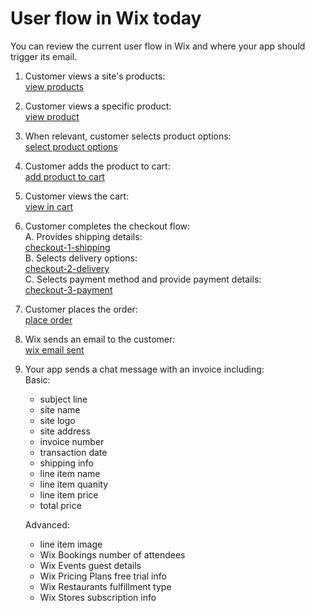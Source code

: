 # User flow in Wix today

You can review the current user flow in Wix and where your app should trigger its email.

1. Customer views a site's products:  
  [view products](./images/view-products.png?raw=true)  
1. Customer views a specific product:  
    [view product](./images/view-product.png?raw=true) 
3. When relevant, customer selects product options:  
  [select product options](./images/select-product-options.png?raw=true)  
1. Customer adds the product to cart:  
   [add product to cart](./images/add-product-to-cart.png?raw=true)  
1. Customer views the cart:  
   [view in cart](./images/view-in-cart.png?raw=true)  
1. Customer completes the checkout flow:  
   A. Provides shipping details:  
   [checkout-1-shipping](./images/checkout-1-shipping.png?raw=true)  
   B. Selects delivery options:  
   [checkout-2-delivery](./images/checkout-2-delivery.png?raw=true)  
   C. Selects payment method and provide payment details:  
   [checkout-3-payment](./images/checkout-3-payment.png?raw=true)  
1. Customer places the order:  
   [place order](./images/place-order.png?raw=true)  
1. Wix sends an email to the customer:  
   [wix email sent](./images/wix-email-sent.png?raw=true)  
1. Your app sends a chat message with an invoice including:  
   Basic:
     - subject line
     - site name
     - site logo
     - site address
     - invoice number
     - transaction date
     - shipping info
     - line item name  
     - line item quanity  
     - line item price
     - total price
  
   Advanced:
     - line item image  
     - Wix Bookings number of attendees  
     - Wix Events guest details
     - Wix Pricing Plans free trial info  
     - Wix Restaurants fulfillment type  
     - Wix Stores subscription info
   
